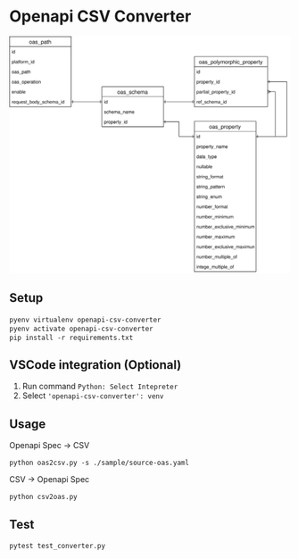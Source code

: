 # Openapi CSV Converter

![](./erd.drawio.svg)

## Setup

```
pyenv virtualenv openapi-csv-converter
pyenv activate openapi-csv-converter
pip install -r requirements.txt
```

## VSCode integration (Optional)

1. Run command `Python: Select Intepreter`
2. Select `'openapi-csv-converter': venv`

## Usage

Openapi Spec -> CSV

```
python oas2csv.py -s ./sample/source-oas.yaml
```

CSV -> Openapi Spec

```
python csv2oas.py
```

## Test

```
pytest test_converter.py
```